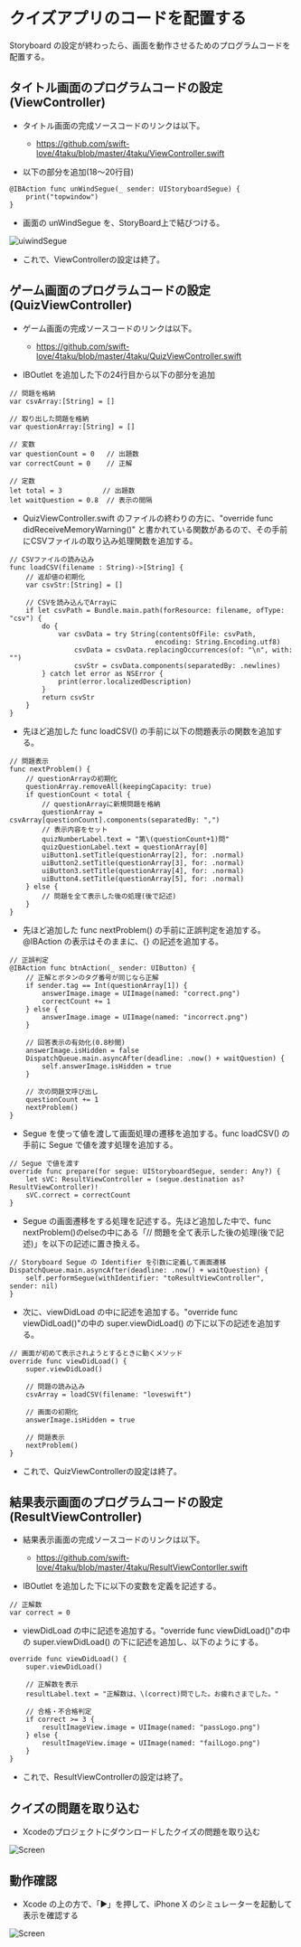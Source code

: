 # クイズアプリのコードを配置する

Storyboard の設定が終わったら、画面を動作させるためのプログラムコードを配置する。

## タイトル画面のプログラムコードの設定(ViewController)

- タイトル画面の完成ソースコードのリンクは以下。

	- https://github.com/swift-love/4taku/blob/master/4taku/ViewController.swift

- 以下の部分を追加(18〜20行目)

```
@IBAction func unWindSegue(_ sender: UIStoryboardSegue) {
	print("topwindow")
}
```

- 画面の unWindSegue を、StoryBoard上で結びつける。

![uiwindSegue](../PNG/doc02-03-01.png)

- これで、ViewControllerの設定は終了。

## ゲーム画面のプログラムコードの設定(QuizViewController)

- ゲーム画面の完成ソースコードのリンクは以下。

	- https://github.com/swift-love/4taku/blob/master/4taku/QuizViewController.swift

- IBOutlet を追加した下の24行目から以下の部分を追加

```
// 問題を格納
var csvArray:[String] = []
   
// 取り出した問題を格納
var questionArray:[String] = []

// 変数
var questionCount = 0   // 出題数
var correctCount = 0    // 正解

// 定数
let total = 3          // 出題数
let waitQuestion = 0.8  // 表示の間隔
```

- QuizViewController.swift のファイルの終わりの方に、"override func didReceiveMemoryWarning()" と書かれている関数があるので、その手前にCSVファイルの取り込み処理関数を追加する。

```
// CSVファイルの読み込み
func loadCSV(filename : String)->[String] {
	// 返却値の初期化
	var csvStr:[String] = []

	// CSVを読み込んでArrayに
	if let csvPath = Bundle.main.path(forResource: filename, ofType: "csv") {
		do {
			var csvData = try String(contentsOfFile: csvPath,
									encoding: String.Encoding.utf8)
				csvData = csvData.replacingOccurrences(of: "\n", with: "")
				csvStr = csvData.components(separatedBy: .newlines)
		} catch let error as NSError {
			print(error.localizedDescription)
		}
		return csvStr
	}
}
```

- 先ほど追加した func loadCSV() の手前に以下の問題表示の関数を追加する。

```
// 問題表示
func nextProblem() {
    // questionArrayの初期化
    questionArray.removeAll(keepingCapacity: true)
    if questionCount < total {
		// questionArrayに新規問題を格納
       	questionArray = csvArray[questionCount].components(separatedBy: ",")
		// 表示内容をセット
		quizNumberLabel.text = "第\(questionCount+1)問"
		quizQuestionLabel.text = questionArray[0]
		uiButton1.setTitle(questionArray[2], for: .normal)
		uiButton2.setTitle(questionArray[3], for: .normal)
		uiButton3.setTitle(questionArray[4], for: .normal)
		uiButton4.setTitle(questionArray[5], for: .normal)
    } else {
		// 問題を全て表示した後の処理(後で記述)
 	}
}
```

- 先ほど追加した func nextProblem() の手前に正誤判定を追加する。@IBAction の表示はそのままに、{} の記述を追加する。

```
// 正誤判定
@IBAction func btnAction(_ sender: UIButton) {
	// 正解とボタンのタグ番号が同じなら正解
	if sender.tag == Int(questionArray[1]) {
		answerImage.image = UIImage(named: "correct.png")
		correctCount += 1
	} else {
		answerImage.image = UIImage(named: "incorrect.png")
	}

	// 回答表示の有効化(0.8秒間)
	answerImage.isHidden = false
	DispatchQueue.main.asyncAfter(deadline: .now() + waitQuestion) {
		self.answerImage.isHidden = true
	}

	// 次の問題文呼び出し
	questionCount += 1
	nextProblem()
}
```

- Segue を使って値を渡して画面処理の遷移を追加する。func loadCSV() の手前に Segue で値を渡す処理を追加する。

```
// Segue で値を渡す
override func prepare(for segue: UIStoryboardSegue, sender: Any?) {
	let sVC: ResultViewController = (segue.destination as? ResultViewController)!
	sVC.correct = correctCount
}
```

- Segue の画面遷移をする処理を記述する。先ほど追加した中で、func nextProblem()のelseの中にある「// 問題を全て表示した後の処理(後で記述)」を以下の記述に置き換える。

```
// Storyboard Segue の Identifier を引数に定義して画面遷移
DispatchQueue.main.asyncAfter(deadline: .now() + waitQuestion) {
	self.performSegue(withIdentifier: "toResultViewController", sender: nil)
}
```

- 次に、viewDidLoad の中に記述を追加する。"override func viewDidLoad()"の中の super.viewDidLoad() の下に以下の記述を追加する。

```
// 画面が初めて表示されようとするときに動くメソッド
override func viewDidLoad() {
	super.viewDidLoad()

	// 問題の読み込み
	csvArray = loadCSV(filename: "loveswift")

	// 画面の初期化
	answerImage.isHidden = true

	// 問題表示
	nextProblem()
}
```

- これで、QuizViewControllerの設定は終了。

## 結果表示画面のプログラムコードの設定(ResultViewController)

- 結果表示画面の完成ソースコードのリンクは以下。

	- https://github.com/swift-love/4taku/blob/master/4taku/ResultViewContorller.swift

- IBOutlet を追加した下に以下の変数を定義を記述する。

```
// 正解数
var correct = 0
```

- viewDidLoad の中に記述を追加する。"override func viewDidLoad()"の中の super.viewDidLoad() の下に記述を追加し、以下のようにする。

```
override func viewDidLoad() {
	super.viewDidLoad()

	// 正解数を表示
	resultLabel.text = "正解数は、\(correct)問でした。お疲れさまでした。"

	// 合格・不合格判定
	if correct >= 3 {
		resultImageView.image = UIImage(named: "passLogo.png")
	} else {
		resultImageView.image = UIImage(named: "failLogo.png")
	}
}
```

- これで、ResultViewControllerの設定は終了。

## クイズの問題を取り込む

- Xcodeのプロジェクトにダウンロードしたクイズの問題を取り込む

![Screen](../PNG/doc02-02-28-01.png)

## 動作確認

- Xcode の上の方で、「▶」を押して、iPhone X のシミュレーターを起動して表示を確認する

![Screen](../PNG/doc02-02-28.png)
